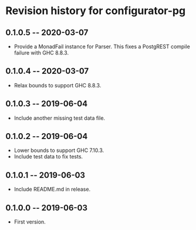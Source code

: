 # Revision history for configurator-pg

## 0.1.0.5 -- 2020-03-07

* Provide a MonadFail instance for Parser.
  This fixes a PostgREST compile failure with GHC 8.8.3.

## 0.1.0.4 -- 2020-03-07

* Relax bounds to support GHC 8.8.3.

## 0.1.0.3 -- 2019-06-04

* Include another missing test data file.

## 0.1.0.2 -- 2019-06-04

* Lower bounds to support GHC 7.10.3.
* Include test data to fix tests.

## 0.1.0.1 -- 2019-06-03

* Include README.md in release.

## 0.1.0.0 -- 2019-06-03

* First version.
